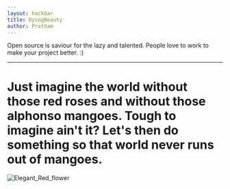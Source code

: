 ```yaml
---
layout: hackbar
title: DyingBeauty
author: Pratham
---
```


Open source is saviour for the lazy and talented. People love to work to make your project better. :)

---

# Just imagine the world without those red roses and without those alphonso mangoes. Tough to imagine ain't it? Let's then do something so that world never runs out of mangoes.

![Elegant_Red_flower]({{site.baseurl}}/assets/images/mini_red_plant.jpg)
